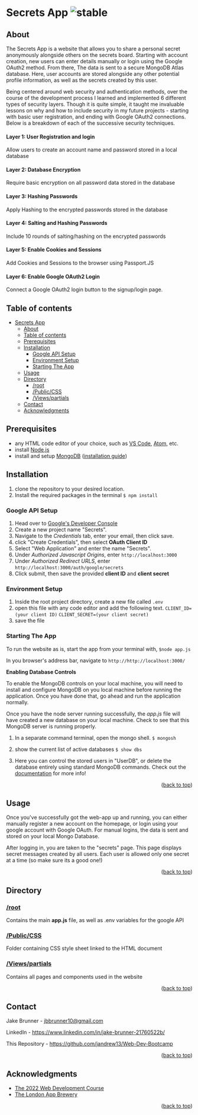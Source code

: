 
# Secrets App ![stable]

<!-- ABOUT SECTION -->
## About

The Secrets App is a website that allows you to share a personal secret anonymously alongside others on the secrets board.
Starting with account creation, new users can enter details manually or login using the Google OAuth2 method. From there, The data is sent to a secure MongoDB Atlas database. Here, user accounts are stored alongside any other potential profile information, as well as the secrets created by this user.

Being centered around web security and authentication methods, over the course of the development process I learned and implemented 6 different types of security layers. Though it is quite simple, it taught me invaluable lessons on why and how to include security in my future projects - starting with basic user registration, and ending with Google OAuth2 connections. Below is a breakdown of each of the successive security techniques.

#### Layer 1: User Registration and login
Allow users to create an account name and password stored in a local database

#### Layer 2: Database Encryption
Require basic encryption on all password data stored in the database

#### Layer 3: Hashing Passwords
Apply Hashing to the encrypted passwords stored in the database

#### Layer 4: Salting and Hashing Passwords
Include 10 rounds of salting/hashing on the encrypted passwords

#### Layer 5: Enable Cookies and Sessions
Add Cookies and Sessions to the browser using Passport.JS

#### Layer 6: Enable Google OAuth2 Login
Connect a Google OAuth2 login button to the signup/login page.

<!-- TABLE OF CONTENTS -->

## Table of contents

- [Secrets App ](#secrets-app-)
  - [About](#about)
  - [Table of contents](#table-of-contents)
  - [Prerequisites](#prerequisites)
  - [Installation](#installation)
    - [Google API Setup](#google-api-setup)
    - [Environment Setup](#environment-setup)
    - [Starting The App](#starting-the-app)
  - [Usage](#usage)
  - [Directory](#directory)
    - [/root](#root)
    - [/Public/CSS](#publiccss)
    - [/Views/partials](#viewspartials)
  - [Contact](#contact)
  - [Acknowledgments](#acknowledgments)

<!-- Prerequisites -->

## Prerequisites

* any HTML code editor of your choice, such as [VS Code](https://code.visualstudio.com/), [Atom](https://atom.io/), etc.
* install [Node.js](https://nodejs.org/en/)
* install and setup [MongoDB](https://www.mongodb.com/) ([installation guide](https://www.mongodb.com/docs/manual/tutorial/install-mongodb-on-windows/))

<!-- Installation -->

## Installation

1. clone the repository to your desired location.
2. Install the required packages in the terminal
`$ npm install`

### Google API Setup
1. Head over to [Google's Developer Console](https://console.cloud.google.com/)
2. Create a new project name "Secrets".
3. Navigate to the *Credentials* tab, enter your email, then click save.
4. click "Create Credentials", then select **OAuth Client ID**
5. Select "Web Application" and enter the name "Secrets".
6. Under *Authorized Javascript Origins*, enter `http://localhost:3000`
7. Under  *Authorized Redirect URLS*, enter  `http://localhost:3000/auth/google/secrets`
8. Click submit, then save the provided **client ID** and **client secret**

### Environment Setup
1. Inside the root project directory, create a new file called `.env`
2. open this file with any code editor and add the following text.
`CLIENT_ID=(your client ID)`
`CLIENT_SECRET=(your client secret)`
3. save the file

### Starting The App

 To run the website as is, start the app from your terminal with,
`$node app.js`

 In you browser's address bar, navigate to
`http://http://localhost:3000/`


**Enabling Database Controls**

To enable the MongoDB controls on your local machine, you will need to install and configure MongoDB on you local machine before running the application. Once you have done that, go ahead and run the application normally.

Once you have the node server running successfully, the *app.js* file will have created a new database on your local machine. Check to see that this MongoDB server is running properly.

1. In a separate command terminal, open the mongo shell.
`$ mongosh`

2. show the current list of active databases
`$ show dbs`

4. Here you can control the stored users in "UserDB", or delete the database entirely using standard MongoDB commands. Check out the [documentation](https://www.mongodb.com/docs/) for more info!

<p  align="right">(<a  href="#readme-top">back to top</a>)</p>

<!-- USAGE -->

## Usage

Once you've successfully got the web-app up and running, you can either manually register a new account on the homepage, or login using your google account with Google OAuth. For manual logins, the data is sent and stored on your local Mongo Database.

After logging in, you are taken to the "secrets" page. This page displays secret messages created by all users. Each user is allowed only one secret at a time (so make sure its a good one!)

<p  align="right">(<a  href="#readme-top">back to top</a>)</p>

<!-- DIRECTORY -->

## Directory

### [/root]()
Contains the main **app.js** file, as well as .env variables for the google API

### [/Public/CSS]()

Folder containing CSS style sheet linked to the HTML document



### [/Views/partials]()

Contains all pages and components used in the website

<p  align="right">(<a  href="#readme-top">back to top</a>)</p>



<!-- CONTACT -->

## Contact



Jake Brunner - jbbrunner10@gmail.com

LinkedIn - https://www.linkedin.com/in/jake-brunner-21760522b/

This Repository - https://github.com/jandrew13/Web-Dev-Bootcamp

<p  align="right">(<a  href="#readme-top">back to top</a>)</p>

<!-- ACKNOWLEDGMENTS -->

## Acknowledgments

* [The 2022 Web Development Course](https://www.udemy.com/course/the-complete-web-development-bootcamp)
* [The London App Brewery](https://www.londonappbrewery.com/)

 <p  align="right">(<a  href="#readme-top">back to top</a>)</p>

<!-- MARKDOWN LINKS & IMAGES -->

[license-shield]: https://img.shields.io/github/license/othneildrew/Best-README-Template.svg?style=for-the-badge
[license-url]: https://github.com/othneildrew/Best-README-Template/blob/master/LICENSE.txt
[linkedin-shield]: https://img.shields.io/badge/-LinkedIn-black.svg?style=for-the-badge&logo=linkedin&colorB=555
[linkedin-url]: https://linkedin.com/in/othneildrew



<!-- STATUS MARKERS -->



[stable]: http://badges.github.io/stability-badges/dist/stable.svg
[unstable]: http://badges.github.io/stability-badges/dist/unstable.svg
[depreciated]: http://badges.github.io/stability-badges/dist/deprecated.svg
[experimental]: http://badges.github.io/stability-badges/dist/experimental.svg
[frozen]: http://badges.github.io/stability-badges/dist/frozen.svg
[locked]: http://badges.github.io/stability-badges/dist/locked.svg

[issues-shield]: https://img.shields.io/github/issues/othneildrew/Best-README-Template.svg?style=for-the-badge
[issues-url]: https://github.com/othneildrew/Best-README-Template/issues

<!-- TOOLS -->
[git-scl.com]:https://img.shields.io/badge/git-%23F05033.svg?style=for-the-badge&logo=git&logoColor=white
[git-url]:https://git-scm.com/
[Postman.com]:https://img.shields.io/badge/Postman-FF6C37?style=for-the-badge&logo=postman&logoColor=white
[Postman-url]:https://Postman.com
[Babel.com]:https://img.shields.io/badge/Babel-F9DC3e?style=for-the-badge&logo=babel&logoColor=black
[Babel-url]:Babel.com
[JavaScript.com]:https://img.shields.io/badge/javascript-%23323330.svg?style=for-the-badge&logo=javascript&logoColor=%23F7DF1E
[JavaScript-url]:https://javascript.com
[Heroku.com]: https://img.shields.io/badge/heroku-%23430098.svg?style=for-the-badge&logo=heroku&logoColor=white
[Heroku-url]: https://heroku.com
[NodeJS.org]:https://img.shields.io/badge/node.js-6DA55F?style=for-the-badge&logo=node.js&logoColor=white
[NodeJS-url]: https://nodejs.org
[React.js]: https://img.shields.io/badge/React-20232A?style=for-the-badge&logo=react&logoColor=61DAFB
[React-url]: https://reactjs.org/
[Bootstrap.com]: https://img.shields.io/badge/Bootstrap-563D7C?style=for-the-badge&logo=bootstrap&logoColor=white
[Bootstrap-url]: https://getbootstrap.com
[JQuery.com]: https://img.shields.io/badge/jQuery-0769AD?style=for-the-badge&logo=jquery&logoColor=white
[JQuery-url]: https://jquery.com
[MongoDB.com]: https://img.shields.io/badge/MongoDB-%234ea94b.svg?style=for-the-badge&logo=mongodb&logoColor=white
[MongoDB-url]: https://mongodb.com
[Expressjs.com]: https://img.shields.io/badge/express.js-%23404d59.svg?style=for-the-badge&logo=express&logoColor=%2361DAFB
[Expressjs-url]: https://expressjs.com
[npmjs.com]:https://img.shields.io/badge/NPM-%23000000.svg?style=for-the-badge&logo=npm&logoColor=white
[npmjs-url]:npmjs.com
[CSS3]: https://img.shields.io/badge/css3-%231572B6.svg?style=for-the-badge&logo=css3&logoColor=white
[HTML5]: https://img.shields.io/badge/html5-%23E34F26.svg?style=for-the-badge&logo=html5&logoColor=white
